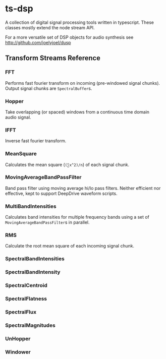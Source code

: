 # ts-dsp
A collection of digital signal processing tools written in typescript. These classes mostly extend the node stream API.

For a more versatile set of DSP objects for audio synthesis see http://github.com/joelyjoel/dusp

## Transform Streams Reference
### FFT
Performs fast fourier transform on incoming (pre-windowed signal chunks). Output signal chunks are `SpectralBuffer`s.

### Hopper
Take overlapping (or spaced) windows from a continuous time domain audio signal.

### IFFT
Inverse fast fourier transform.

### MeanSquare
Calculates the mean square (`(∑x^2)/n`) of each signal chunk.

### MovingAverageBandPassFilter
Band pass filter using moving average hi/lo pass filters. Neither efficient nor effective, kept to support DeepDrive waveform scripts.

### MultiBandIntensities
Calculates band intensities for multiple frequency bands using a set of `MovingAverageBandPassFilter`s in parallel.

### RMS
Calculate the root mean square of each incoming signal chunk.

### SpectralBandIntensities
### SpectralBandIntensity
### SpectralCentroid
### SpectralFlatness
### SpectralFlux
### SpectralMagnitudes
### UnHopper
### Windower
